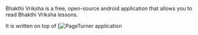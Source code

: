 Bhakthi Vriksha is a free, open-source android application that allows you to read Bhakthi Vriksha lessons.

It is written on top of [![PageTurner](http://www.pageturner-reader.org) application
